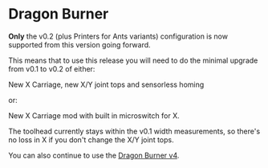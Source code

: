 # Dragon Burner

**Only** the v0.2 (plus Printers for Ants variants) configuration is now supported from this version going forward.

This means that to use this release you will need to do the minimal upgrade from v0.1 to v0.2 of either:

New X Carriage, new X/Y joint tops and sensorless homing

or:

New X Carriage mod with built in microswitch for X.

The toolhead currently stays within the v0.1 width measurements, so there's no loss in X if you don't change the X/Y joint tops.

You can also continue to use the [Dragon Burner v4](https://github.com/chirpy2605/voron/tree/main/V0/Dragon_Burner/v4_Old).
